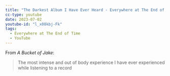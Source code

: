 ```yaml
---
title: "The Darkest Album I Have Ever Heard - Everywhere at The End of Time - A Bucket of Jake (youtube.com)"
cc-type: youtube
date: 2023-07-02
youtube-id: "l_x08kbj-Fk"
tags:
  - Everywhere at The End of Time
  - YouTube
---
```

From *A Bucket of Jake*:
> The most intense and out of body experience I have ever experienced while listening to a record

